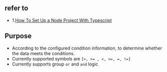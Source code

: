 ## refer to
* 1.[How To Set Up a Node Project With Typescript](https://www.digitalocean.com/community/tutorials/setting-up-a-node-project-with-typescript)

## Purpose
* According to the configured condition information, to determine whether the data meets the conditions.
* Currently supported symbols are `[>, >= , <, <=, =, !=]`
* Currently supports group `or` and `and` logic